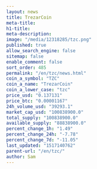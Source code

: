 ```yaml
---
layout: news
title: TrezarCoin
meta-title: 
h1-title: 
meta-description: 
image: "/media/12318285/tzc.png"
published: true
allow_search_engine: false
sitemap: false
enable_comment: false
sort_order: 485
permalink: "/en/tzc/news.html"
coin_a_symbol: "TZC"
coin_a_name: "TrezarCoin"
coin_a_lower_case: "tzc"
price_usd: "0.137131"
price_btc: "0.00001167"
24h_volume_usd: "39293.1"
market_cap_usd: "100838900.0"
total_supply: "100838900.0"
available_supply: "88838900.0"
percent_change_1h: "1.49"
percent_change_24h: "-7.78"
percent_change_7d: "-11.05"
last_updated: "1517140762"
parent-url: "/en/tzc/"
author: Sam
---
```


